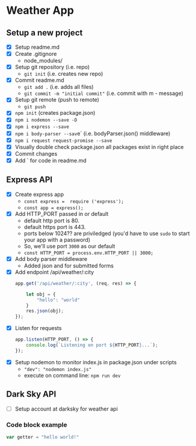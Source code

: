 # Weather App

## Setup a new project
- [x] Setup readme.md
- [x] Create .gitignore
    - node_modules/
- [x] Setup git repository (i.e. repo)
    - `git init`   (i.e. creates new repo)
- [x] Commit readme.md
    - `git add .`  (i.e. adds all files)
    - `git commit -m "initial commit"`  (i.e. commit with m - message)
- [x] Setup git remote (push to remote)
    - `git push`
- [x] `npm init` (creates package.json)
- [x] `npm i nodemon --save -D`
- [x] `npm i express --save`
- [x] `npm i body-parser --sav`e` (i.e. bodyParser.json() middleware)
- [x] `npm i request request-promise --save`
- [x] Visually double check package.json all packages exist in right place
- [x] Commit changes 
- [x] Add ` for code in readme.md

## Express API
- [x] Create express app
    - `const express =  require ('express');` 
    - `const app = express();`
- [x] Add HTTP_PORT passed in or default
    - default http port is 80.
    - default https port is 443.
    - ports below 1024?? are priviledged (you'd have to use `sudo` to start your app with a password)
    - So, we'll use port `3000` as our default
    - `const HTTP_PORT = process.env.HTTP_PORT || 3000;` 
- [x] Add body parser middleware
    - Added json and for submitted forms
- [x] Add endpoint /api/weather/:city
    ```js 
    app.get('/api/weather/:city', (req, res) => {
    
        let obj = {
            "hello": "world"
        }
        res.json(obj);
    });
    ```
- [x] Listen for requests
    ```js
    app.listen(HTTP_PORT, () => {
        console.log(`Listening on port ${HTTP_PORT}...`);
    });
    ```
- [x] Setup nodemon to monitor index.js in package.json under scripts
    - `"dev": "nodemon index.js"`
    - execute on command line: `npm run dev`

## Dark Sky API
- [ ] Setup account at darksky for weather api


### Code block example
```js
var getter = "hello world!"
```